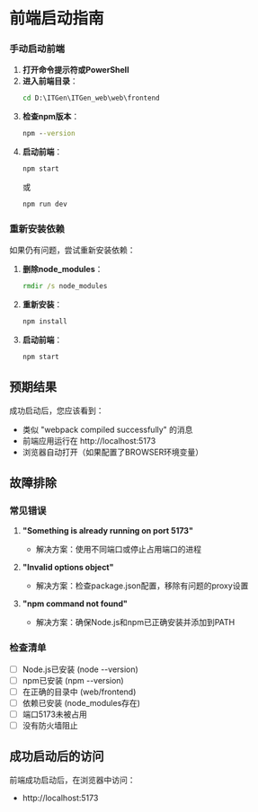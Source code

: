 # 前端启动指南

### 手动启动前端

1. **打开命令提示符或PowerShell**
2. **进入前端目录**：
   ```cmd
   cd D:\ITGen\ITGen_web\web\frontend
   ```
3. **检查npm版本**：
   ```cmd
   npm --version
   ```
4. **启动前端**：
   ```cmd
   npm start
   ```
   或
   ```cmd
   npm run dev
   ```

### 重新安装依赖

如果仍有问题，尝试重新安装依赖：

1. **删除node_modules**：
   ```cmd
   rmdir /s node_modules
   ```

2. **重新安装**：
   ```cmd
   npm install
   ```

3. **启动前端**：
   ```cmd
   npm start
   ```

## 预期结果

成功启动后，您应该看到：
- 类似 "webpack compiled successfully" 的消息
- 前端应用运行在 http://localhost:5173
- 浏览器自动打开（如果配置了BROWSER环境变量）

## 故障排除

### 常见错误

1. **"Something is already running on port 5173"**
   - 解决方案：使用不同端口或停止占用端口的进程

2. **"Invalid options object"**
   - 解决方案：检查package.json配置，移除有问题的proxy设置

3. **"npm command not found"**
   - 解决方案：确保Node.js和npm已正确安装并添加到PATH

### 检查清单

- [ ] Node.js已安装 (node --version)
- [ ] npm已安装 (npm --version)
- [ ] 在正确的目录中 (web/frontend)
- [ ] 依赖已安装 (node_modules存在)
- [ ] 端口5173未被占用
- [ ] 没有防火墙阻止

## 成功启动后的访问

前端成功启动后，在浏览器中访问：
- http://localhost:5173

